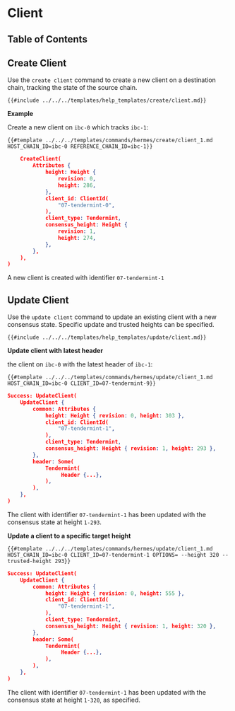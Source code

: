 # Client

## Table of Contents

<!-- toc -->

## Create Client

Use the `create client` command to create a new client on a destination chain,
tracking the state of the source chain.

```shell
{{#include ../../../templates/help_templates/create/client.md}}
```

__Example__

Create a new client on `ibc-0` which tracks `ibc-1`:

```shell
{{#template ../../../templates/commands/hermes/create/client_1.md HOST_CHAIN_ID=ibc-0 REFERENCE_CHAIN_ID=ibc-1}}
```

```json
    CreateClient(
        Attributes {
            height: Height {
                revision: 0,
                height: 286,
            },
            client_id: ClientId(
                "07-tendermint-0",
            ),
            client_type: Tendermint,
            consensus_height: Height {
                revision: 1,
                height: 274,
            },
        },
    ),
)
```

A new client is created with identifier `07-tendermint-1`

## Update Client

Use the `update client` command to update an existing client with a new consensus state.
Specific update and trusted heights can be specified.

```shell
{{#include ../../../templates/help_templates/update/client.md}}
```

__Update client with latest header__

the client on `ibc-0` with the latest header of `ibc-1`:

```shell
{{#template ../../../templates/commands/hermes/update/client_1.md HOST_CHAIN_ID=ibc-0 CLIENT_ID=07-tendermint-9}}
```

```json
Success: UpdateClient(
    UpdateClient {
        common: Attributes {
            height: Height { revision: 0, height: 303 },
            client_id: ClientId(
                "07-tendermint-1",
            ),
            client_type: Tendermint,
            consensus_height: Height { revision: 1, height: 293 },
        },
        header: Some(
            Tendermint(
                 Header {...},
            ),
        ),
    },
)
```

The client with identifier `07-tendermint-1` has been updated with the consensus state at height `1-293`.

__Update a client to a specific target height__

```shell
{{#template ../../../templates/commands/hermes/update/client_1.md HOST_CHAIN_ID=ibc-0 CLIENT_ID=07-tendermint-1 OPTIONS= --height 320 --trusted-height 293}}
```

```json
Success: UpdateClient(
    UpdateClient {
        common: Attributes {
            height: Height { revision: 0, height: 555 },
            client_id: ClientId(
                "07-tendermint-1",
            ),
            client_type: Tendermint,
            consensus_height: Height { revision: 1, height: 320 },
        },
        header: Some(
            Tendermint(
                 Header {...},
            ),
        ),
    },
)
```

The client with identifier `07-tendermint-1` has been updated with the consensus state at height `1-320`, as specified.
